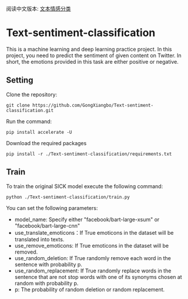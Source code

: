 阅读中文版本: [文本情感分类](README.zh.md)
# Text-sentiment-classification
This is a machine learning and deep learning practice project. In this project, you need to predict the sentiment of given content on Twitter. In short, the emotions provided in this task are either positive or negative.

## Setting
Clone the repository:
```
git clone https://github.com/GongXiangbo/Text-sentiment-classification.git
```
Run the command:
```
pip install accelerate -U
```
Download the required packages
```
pip install -r ./Text-sentiment-classification/requirements.txt
```

## Train
To train the original SICK model execute the following command: 
```
python ./Text-sentiment-classification/train.py 
```
You can set the following parameters:

- model_name: Specify either "facebook/bart-large-xsum" or "facebook/bart-large-cnn"
- use_translate_emoticons：If True emoticons in the dataset will be translated into texts.
- use_remove_emoticons: If True emoticons in the dataset will be removed.
- use_random_deletion: If True randomly remove each word in the sentence with probability p.
- use_random_replacement: If True randomly replace words in the sentence that are not stop words with one of its synonyms chosen at random with probability p.
- p: The probability of random deletion or random replacement.


